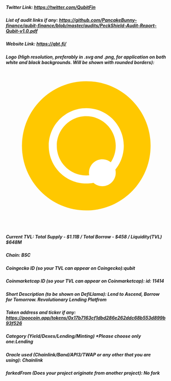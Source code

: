 ##### Twitter Link: https://twitter.com/QubitFin


##### List of audit links if any: https://github.com/PancakeBunny-finance/qubit-finance/blob/master/audits/PeckShield-Audit-Report-Qubit-v1.0.pdf


##### Website Link: https://qbt.fi/


##### Logo (High resolution, preferably in .svg and .png, for application on both white and black backgrounds. Will be shown with rounded borders):<svg width="800" height="800" viewBox="0 0 800 800" fill="none" xmlns="http://www.w3.org/2000/svg"><path d="M80 400C80 223.269 223.269 80 400 80C576.731 80 720 223.269 720 400C720 576.731 576.731 720 400 720C223.269 720 80 576.731 80 400Z" fill="#FFC800"/><path fill-rule="evenodd" clip-rule="evenodd" d="M414.527 545.956C409.748 546.427 404.903 546.667 400 546.667C318.999 546.667 253.333 481.001 253.333 400C253.333 318.999 318.999 253.333 400 253.333C481.001 253.333 546.667 318.999 546.667 400C546.667 430.165 537.56 458.203 521.947 481.515C510.491 472.229 495.895 466.667 480 466.667C443.181 466.667 413.333 496.515 413.333 533.333C413.333 537.649 413.744 541.869 414.527 545.956ZM435.796 583.239C424.211 585.488 412.243 586.667 400 586.667C296.907 586.667 213.333 503.093 213.333 400C213.333 296.907 296.907 213.333 400 213.333C503.093 213.333 586.667 296.907 586.667 400C586.667 444.651 570.989 485.64 544.839 517.764C546.033 522.759 546.667 527.972 546.667 533.333C546.667 570.152 516.819 600 480 600C463.041 600 447.561 593.668 435.796 583.239Z" fill="white"/></svg>


##### Current TVL: Total Supply - $1.11B / Total Borrow - $458 / Liquidity(TVL) $648M


##### Chain: BSC


##### Coingecko ID (so your TVL can appear on Coingecko):qubit


##### Coinmarketcap ID (so your TVL can appear on Coinmarketcap): id: 11414


##### Short Description (to be shown on DefiLlama): Lend to Ascend, Borrow for Tomorrow. Revolutionary Lending Platfrom


##### Token address and ticker if any: https://poocoin.app/tokens/0x17b7163cf1dbd286e262ddc68b553d899b93f526


##### Category (Yield/Dexes/Lending/Minting) *Please choose only one:Lending


##### Oracle used (Chainlink/Band/API3/TWAP or any other that you are using): Chainlink


##### forkedFrom (Does your project originate from another project): No fork

